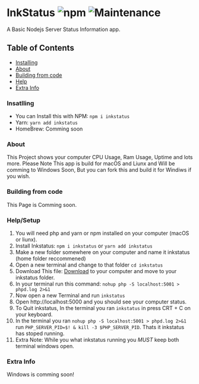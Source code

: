# InkStatus ![npm](https://img.shields.io/npm/v/inkstatus) ![Maintenance](https://img.shields.io/maintenance/yes/2020)
A Basic Nodejs Server Status Information app.

## Table of Contents
- [Installing](#Insatlling)
- [About](#about)
- [Building from code](#Building-from-code)
- [Help](#help/setup)
- [Extra Info](#extra-info)


### Insatlling
- You can Install this with NPM: `npm i inkstatus`
- Yarn: `yarn add inkstatus`
- HomeBrew: Comming soon

### About
This Project shows your computer CPU Usage, Ram Usage, Uptime and lots more.
Please Note This app is build for macOS and Liunx and Will be comming to Windows Soon, But you can fork this and build it for Windiws if you wish.


### Building from code
This Page is Comming soon.

### Help/Setup
1. You will need php and yarn or npm installed on your computer (macOS or liunx).
2. Install Inkstatus: `npm i inkstatus` or `yarn add inkstatus`
3. Make a new folder somewhere on your computer and name it inkstatus (home folder reccommened) 
4. Open a new terminal and change to that folder `cd inkstatus`
5. Download This file: [Download](https://github.com/Lucaslah/InkStatus/releases/download/file-v-1.0.0/syinfo.php) to your computer and move to your inkstatus folder.
6. In your terminal run this command: `nohup php -S localhost:5001 > phpd.log 2>&1`
7. Now open a new Terminal and run `inkstatus` 
8. Open http://localhost:5000 and you should see your computer status.
9. To Quit inkstatus, In the terminal you ran `inkstatus` in press CRT + C on your keyboard.
10. In the terminal you ran `nohup php -S localhost:5001 > phpd.log 2>&1` run `PHP_SERVER_PID=$! & kill -3 $PHP_SERVER_PID`. Thats it inkstatus has stoped running.
11. Extra Note: While you what inkstatus running you *MUST* keep both terminal windows open.

### Extra Info
Windows is comming soon!
